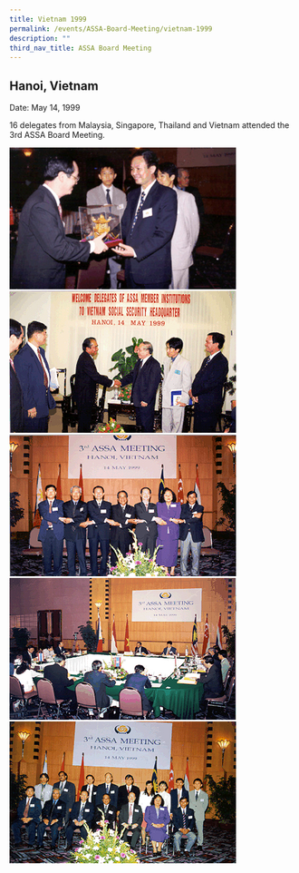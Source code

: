 ```yaml
---
title: Vietnam 1999
permalink: /events/ASSA-Board-Meeting/vietnam-1999
description: ""
third_nav_title: ASSA Board Meeting
---
```

## Hanoi, Vietnam
Date: May 14, 1999

16 delegates from Malaysia, Singapore, Thailand and Vietnam attended the 3rd ASSA Board Meeting.

![](/images/Board%20Meeting/Vietnam%201999/Vietnam-1999-1.jpg)![](/images/Board%20Meeting/Vietnam%201999/Vietnam-1999-2.jpg)![](/images/Board%20Meeting/Vietnam%201999/Vietnam-1999-3.jpg)![](/images/Board%20Meeting/Vietnam%201999/Vietnam-1999-4.jpg)![](/images/Board%20Meeting/Vietnam%201999/Vietnam-1999-5.jpg)